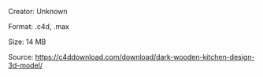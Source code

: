 Creator: Unknown

Format: .c4d, .max

Size: 14 MB

Source: https://c4ddownload.com/download/dark-wooden-kitchen-design-3d-model/
